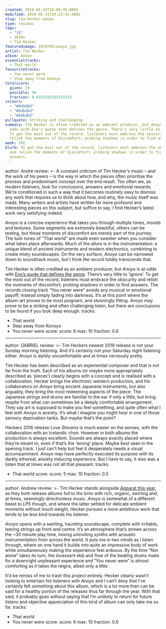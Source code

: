 ```yaml
---
created: 2019-05-15T10:00:35.000Z
modified: 2019-05-31T20:23:41.000Z
slug: tim-hecker-anoyo
type: reviews
tags:
  - "19"
  - 2010s
  - Tim Hecker
featuredimage: 2019/05/anoyo.jpg
artist: Tim Hecker
album: Anoyo
essentialtracks:
  - That world
favouritetracks:
  - You never were
  - Step away from Konoyo
totalscore:
  given: 19
  possible: 30
  fraction: 0.6333333333333333
colours:
  - "#0d0d0d"
  - "#bdbdbd"
  - "#bdbdbd"
pullquote: Striking and challenging
summary: Tim Hecker is often credited as an ambient producer, but Anoyo is at
  odds with Eno's quote that defines the genre. There's very little to 'ignore'.
  To get the most out of the record, listeners must embrace the obscurity and
  relish the moments of discomfort; probing shadows in order to find answers.
week: 192
blurb: To get the most out of the record, listeners must embrace the obscurity
  and relish the moments of discomfort; probing shadows in order to find
  answers.
---
```

author: André
review: >-
  A constant criticism of Tim Hecker’s music – and the work of his peers – is
  the way in which the pieces often prioritise the process and predominant
  concept over the end result. Too often we, as modern listeners, look for
  conclusions, answers and emotional rewards. We’re conditioned in such a way
  that it becomes routinely easy to dismiss any work that requires us to think
  about how, and why, the music itself was made. Many writers and artists have
  written far more profound and interesting pieces on this subject, but suffice
  to say, I find Hecker’s latest work very satisfying indeed.

  *Anoyo* is a concise experience that takes you through multiple tones, moods and textures. Some segments are extremely beautiful, others can be testing, but these moments of discomfort are merely part of the journey. The lush tones of “That world” are made even sweeter when you consider what takes place afterwards. Much of the allure is in the instrumentation: a unique blend of ancient instruments and modern electronics, combining to create misty soundscapes. On the very surface, *Anoyo* can be narrowed down to soundtrack music, but I think the record totally transcends that.

  Tim Hecker is often credited as an ambient producer, but *Anoyo* is at odds with [Eno’s quote that defines the genre](<reviews/brian-eno-ambient-1-music-for-airports/>). There’s very little to ‘ignore’. To get the most out of the record, listeners must embrace the obscurity and relish the moments of discomfort; probing shadows in order to find answers. The records closing track “You never were” avoids any musical or emotional payoff; instead simply fading into darkness. It’s at this point where the album-art proves to be most poignant, and stunningly fitting. *Anoyo* may prove to be a striking and often challenging listen, but there are conclusions to be found if you look deep enough.
tracks:
  - That world
  - ­­Step away from Konoyo
  - ­­You never were
score:
  score: 8
  max: 10
  fraction: 0.8
---
author: GABRIEL
review: >-
  Tim Heckers newest 2019 release is not your Sunday morning listening. And it’s
  certainly not your Saturday night listening either. *Anoyo* is darkly
  uncomfortable and at times nervously pretty.

  Tim Hecker has been described as an experiential composer and that is not far from the truth. Each of his albums (or maybe more appropriately described as ‘pieces’) clearly begins with a concept and is realised with a collaboration. Hecker brings the electronic western production, and his collaborators on *Anoyo* bring ancient Japanese instruments, but also arguably, they bring the most redeeming aspects of the piece. The Japanese strings and drums are familiar to the ear if only a little, but bring respite from what can sometimes be a deeply comfortable arrangement. They say art is supposed to make you feel something, and quite often what I feel with *Anoyo* is anxiety. It’s what I imagine you might hear in one of those sensory deprivation tanks. But maybe that’s the point?

  Heckers 2016 release *Love Streams* is much easier on the senses, with the collaboration with an Icelandic choir. However in both albums the production is always excellent. Sounds are always exactly placed where they’re meant to, even if that’s the ‘wrong’ place. Maybe best seen in the opening track. I just can’t help but feel it desperately needs a visual accompaniment. *Anoyo* may have perfectly executed its purpose with its darkly ethereal, anxiety inducing experience. But I have to say, it was was a listen that at times was not all that pleasant.
tracks:
  - That world
score:
  score: 5
  max: 10
  fraction: 0.5
---
author: Andrew
review: >-
  Tim Hecker stands alongside [Apparat this
  year](<reviews/apparat-lp5/>), as they both release
  albums full to the brim with rich, organic, swirling and, at times, seemingly
  directionless music. *Anoyo* is somewhat of a different beast to *LP5* though,
  and where the latter settled for delicate ambient moments without much weight,
  Hecker pursues a more ambitious work that tends to be less kind towards his
  listener.

  *Anoyo* opens with a swirling, haunting soundscape, complete with irritable, leering strings up front and centre. It’s an atmosphere that’s strewn across the \~30 minute play time, mixing uninviting synths with acoustic instrumentation from across the world. It puts me in two minds as I listen through, where on one hand it builds into quite an impressive body of work while simultaneously making the experience feel arduous. By the time “Not alone” takes its turn, the incessant ebb and flow of the beating drums make for a downright unpleasant experience and “You never were” is almost comforting as it takes the reigns, albeit only a little.

  It’d be remiss of me to trash this project entirely. Hecker clearly wasn’t looking to entertain his listeners with *Anoyo* and I can’t deny that I’ve certainly felt *something* about this album, which is a lot more than can be said for a healthy portion of the releases thus far through the year. With that said, it probably goes without saying that I’m unlikely to return for future listens and objective appreciation of this kind of album can only take me so far.
tracks:
  - That world
  - ­­You never were
score:
  score: 6
  max: 10
  fraction: 0.6
